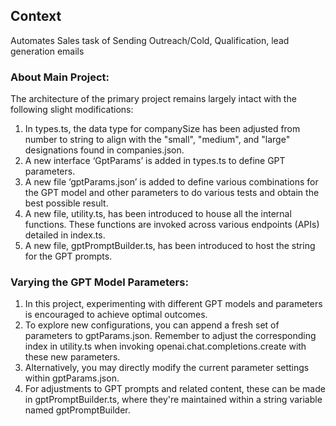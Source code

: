 
## Context

Automates Sales task of Sending Outreach/Cold, Qualification, lead generation emails

### About Main Project: 

The architecture of the primary project remains largely intact with the following slight modifications:

1. In types.ts, the data type for companySize has been adjusted from number to string to align with the "small", "medium", and "large" designations found in companies.json.
2. A new interface ‘GptParams’ is added in types.ts to define GPT parameters.
3. A new file ‘gptParams.json’ is added to define various combinations for the GPT model and other parameters to do various tests and obtain the best possible result.
4. A new file, utility.ts, has been introduced to house all the internal functions. These functions are invoked across various endpoints (APIs) detailed in index.ts. 
5. A new file, gptPromptBuilder.ts, has been introduced to host the string for the GPT prompts.

### Varying the GPT Model Parameters:

1. In this project, experimenting with different GPT models and parameters is encouraged to achieve optimal outcomes. 
2. To explore new configurations, you can append a fresh set of parameters to gptParams.json. Remember to adjust the corresponding index in utility.ts when invoking openai.chat.completions.create with these new parameters. 
3. Alternatively, you may directly modify the current parameter settings within gptParams.json. 
4. For adjustments to GPT prompts and related content, these can be made in gptPromptBuilder.ts, where they're maintained within a string variable named gptPromptBuilder.
 

